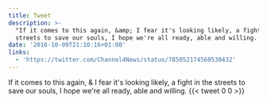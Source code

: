 ```yaml
---
title: Tweet
description: >-
  "If it comes to this again, &amp; I fear it's looking likely, a fight in the
  streets to save our souls, I hope we're all ready, able and willing. "
date: '2016-10-09T21:10:16+01:00'
links:
  - 'https://twitter.com/Channel4News/status/785052174560530432'
---
```

If it comes to this again, &amp; I fear it's looking likely, a fight in the streets to save our souls, I hope we're all ready, able and willing. 
      {{< tweet 0 0 >}}
    
